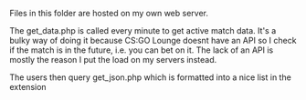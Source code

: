 Files in this folder are hosted on my own web server.

The get_data.php is called every minute to get active match data.
It's a bulky way of doing it because CS:GO Lounge doesnt have an API so I check if the match is in the future, i.e. you can bet on it.
The lack of an API is mostly the reason I put the load on my servers instead.

The users then query get_json.php which is formatted into a nice list in the extension